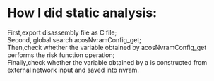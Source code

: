 # How I did static analysis:
First,export disassembly file as C file;  
Second, global search acosNvramConfig_get;  
Then,check whether the variable obtained by acosNvramConfig_get performs the risk function operation;  
Finally,check whether the variable obtained by a is constructed from external network input and saved into nvram.  